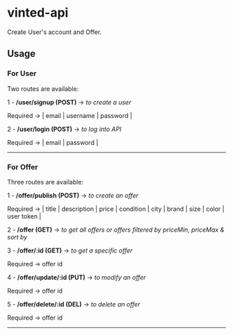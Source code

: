 # vinted-api

Create User's account and Offer.

## Usage

### For User

Two routes are available:

1 - **/user/signup (POST)** -> _to create a user_

Required -> | email | username | password |

2 - **/user/login (POST)** -> _to log into API_

Required -> | email | password |

---

### For Offer

Three routes are available:

1 - **/offer/publish (POST)** -> _to create an offer_

Required -> | title |
description |
price |
condition |
city |
brand |
size |
color |
user token |

2 - **/offer (GET)** -> _to get all offers or offers filtered by priceMin, priceMax & sort by_

3 - **/offer/:id (GET)** -> _to get a specific offer_

Required -> offer id

4 - **/offer/update/:id (PUT)** -> _to modify an offer_

Required -> offer id

5 - **/offer/delete/:id (DEL)** -> _to delete an offer_

Required -> offer id

---
